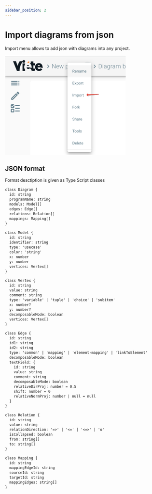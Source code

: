 ```yaml
---
sidebar_position: 2
---
```

# Import diagrams from json

Import menu allows to add json with diagrams into any project.

<img src="./import.png" alt="Import menu" width="400"/>

## JSON format

Format desctiption is given as Type Script classes

```
class Diagram {
  id: string
  programName: string
  models: Model[]
  edges: Edge[]
  relations: Relation[]
  mappings: Mapping[]
}
```

```
class Model {
  id: string
  identifier: string
  type: 'usecase'
  color: 'string'
  x: number
  y: number
  vertices: Vertex[]
}
```

```
class Vertex {
  id: string
  value: string
  comment: string
  type: 'variable' | 'tuple' | 'choice' | 'subitem'
  x: number?
  y: number?
  decomposableMode: boolean
  vertices: Vertex[]
}
```

```
class Edge {
  id: string
  id1: string
  id2: string
  type: 'common' | 'mapping' | 'element-mapping' | 'linkToElement'
  decomposableMode: boolean
  textField: {
    id: string
    value: string
    comment: string
    decomposableMode: boolean
    relativeDirProj: number = 0.5
    shift: number = 0
    relativeNormProj: number | null = null
  }
}
```

```
class Relation {
  id: string
  value: string
  relationDirection: '=>' | '<=' | '<=>' | 'o'
  isCollapsed: boolean
  from: string[]
  to: string[]
}
```

```
class Mapping {
  id: string
  mappingEdgeId: string
  sourceId: string
  targetId: string
  mappingEdges: string[]
}
```